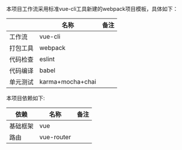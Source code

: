 本项目工作流采用标准vue-cli工具新建的webpack项目模板，具体如下：

|      | 名称 | 备注 |
|------|------|------|
| 工作流 | vue-cli |  |
| 打包工具 | webpack |  |
| 代码检查 | eslint |  |
| 代码编译 | babel |  |
| 单元测试 | karma+mocha+chai |  |

本项目依赖如下:

| 依赖 | 名称 | 备注 |
|------|------|------|
| 基础框架 | vue |  |
| 路由 | vue-router |  |
